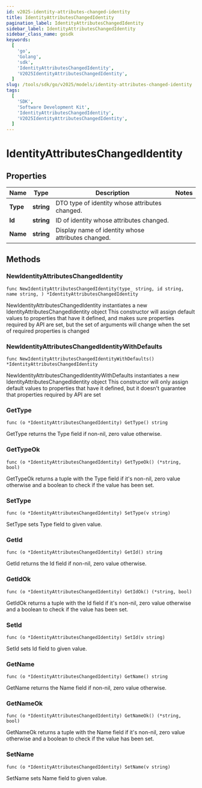 ```yaml
---
id: v2025-identity-attributes-changed-identity
title: IdentityAttributesChangedIdentity
pagination_label: IdentityAttributesChangedIdentity
sidebar_label: IdentityAttributesChangedIdentity
sidebar_class_name: gosdk
keywords:
  [
    'go',
    'Golang',
    'sdk',
    'IdentityAttributesChangedIdentity',
    'V2025IdentityAttributesChangedIdentity',
  ]
slug: /tools/sdk/go/v2025/models/identity-attributes-changed-identity
tags:
  [
    'SDK',
    'Software Development Kit',
    'IdentityAttributesChangedIdentity',
    'V2025IdentityAttributesChangedIdentity',
  ]
---
```


# IdentityAttributesChangedIdentity

## Properties

| Name | Type | Description | Notes |
| --- | --- | --- | --- |
| **Type** | **string** | DTO type of identity whose attributes changed. |
| **Id** | **string** | ID of identity whose attributes changed. |
| **Name** | **string** | Display name of identity whose attributes changed. |

## Methods

### NewIdentityAttributesChangedIdentity

`func NewIdentityAttributesChangedIdentity(type_ string, id string, name string, ) *IdentityAttributesChangedIdentity`

NewIdentityAttributesChangedIdentity instantiates a new IdentityAttributesChangedIdentity object This constructor will assign default values to properties that have it defined, and makes sure properties required by API are set, but the set of arguments will change when the set of required properties is changed

### NewIdentityAttributesChangedIdentityWithDefaults

`func NewIdentityAttributesChangedIdentityWithDefaults() *IdentityAttributesChangedIdentity`

NewIdentityAttributesChangedIdentityWithDefaults instantiates a new IdentityAttributesChangedIdentity object This constructor will only assign default values to properties that have it defined, but it doesn't guarantee that properties required by API are set

### GetType

`func (o *IdentityAttributesChangedIdentity) GetType() string`

GetType returns the Type field if non-nil, zero value otherwise.

### GetTypeOk

`func (o *IdentityAttributesChangedIdentity) GetTypeOk() (*string, bool)`

GetTypeOk returns a tuple with the Type field if it's non-nil, zero value otherwise and a boolean to check if the value has been set.

### SetType

`func (o *IdentityAttributesChangedIdentity) SetType(v string)`

SetType sets Type field to given value.

### GetId

`func (o *IdentityAttributesChangedIdentity) GetId() string`

GetId returns the Id field if non-nil, zero value otherwise.

### GetIdOk

`func (o *IdentityAttributesChangedIdentity) GetIdOk() (*string, bool)`

GetIdOk returns a tuple with the Id field if it's non-nil, zero value otherwise and a boolean to check if the value has been set.

### SetId

`func (o *IdentityAttributesChangedIdentity) SetId(v string)`

SetId sets Id field to given value.

### GetName

`func (o *IdentityAttributesChangedIdentity) GetName() string`

GetName returns the Name field if non-nil, zero value otherwise.

### GetNameOk

`func (o *IdentityAttributesChangedIdentity) GetNameOk() (*string, bool)`

GetNameOk returns a tuple with the Name field if it's non-nil, zero value otherwise and a boolean to check if the value has been set.

### SetName

`func (o *IdentityAttributesChangedIdentity) SetName(v string)`

SetName sets Name field to given value.
